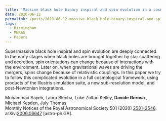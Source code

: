 ```yaml
---
title: 'Massive black hole binary inspiral and spin evolution in a cosmological framework'
date: 2020-06-12
permalink: /posts/2020-06-12-massive-black-hole-binary-inspiral-and-spin-evolution-in-a-cosmological-framework
tags:
  - Birmingham
  - MNRAS
  - Papers
---
```


Supermassive black hole inspiral and spin evolution are deeply connected. In the early stages when black holes are brought together by star scattering and accretion, spin orientations can change because of interactions with the environment. Later on, when gravitational waves are driving the mergers, spins change because of relativistic couplings. In this paper we try to follow this complicated evolution in a full cosmological framework, using products of the Illustris simulation suite, a new sub-resolution model, and post-Newtonian integrations. 

Mohammad Sayeb, Laura Blecha, Luke Zoltan Kelley, **Davide Gerosa** , Michael Kesden, July Thomas.  
Monthly Notices of the Royal Astronomical Society 501 (2020) [2531–2546](<https://doi.org/10.1093/mnras/staa3826>).  
arXiv:[2006.06647](<https://arxiv.org/abs/2006.06647>) [astro-ph.GA].

